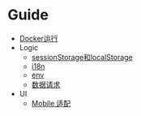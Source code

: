 # Guide

- [Docker运行](./doc/3.0.docker.md)
- Logic
  - [sessionStorage和localStorage](./doc/1.1.storage.md)
  - [i18n](./doc/1.2.i18n.md)
  - [env](./doc/1.3.env.md)
  - [数据请求](./doc/1.4.http.md)
- UI
  - [Mobile 适配](./doc/2.1.适配.md)
